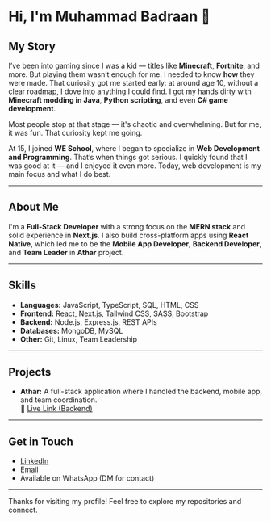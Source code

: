 # Hi, I'm Muhammad Badraan 👋

## My Story

I’ve been into gaming since I was a kid — titles like **Minecraft**, **Fortnite**, and more. But playing them wasn’t enough for me. I needed to know **how** they were made. That curiosity got me started early: at around age 10, without a clear roadmap, I dove into anything I could find. I got my hands dirty with **Minecraft modding in Java**, **Python scripting**, and even **C# game development**.

Most people stop at that stage — it's chaotic and overwhelming. But for me, it was fun. That curiosity kept me going.

At 15, I joined **WE School**, where I began to specialize in **Web Development and Programming**. That’s when things got serious. I quickly found that I was good at it — and I enjoyed it even more. Today, web development is my main focus and what I do best.

---

## About Me

I'm a **Full-Stack Developer** with a strong focus on the **MERN stack** and solid experience in **Next.js**. I also build cross-platform apps using **React Native**, which led me to be the **Mobile App Developer**, **Backend Developer**, and **Team Leader** in **Athar** project.

---

## Skills

- **Languages:** JavaScript, TypeScript, SQL, HTML, CSS  
- **Frontend:** React, Next.js, Tailwind CSS, SASS, Bootstrap  
- **Backend:** Node.js, Express.js, REST APIs  
- **Databases:** MongoDB, MySQL  
- **Other:** Git, Linux, Team Leadership

---

## Projects

- **Athar:** A full-stack application where I handled the backend, mobile app, and team coordination.  
  🔗 [Live Link (Backend)](https://athar-server-production.up.railway.app)

---

## Get in Touch

- [LinkedIn](https://www.linkedin.com/in/badraan)  
- [Email](mailto:badraanmo@gmail.com)  
- Available on WhatsApp (DM for contact)

---

Thanks for visiting my profile! Feel free to explore my repositories and connect.
